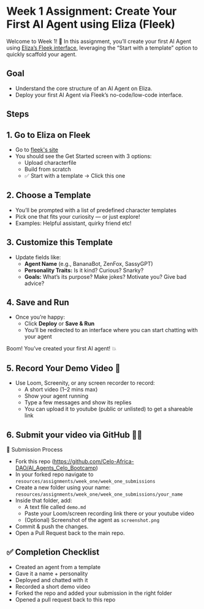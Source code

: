 # Week 1 Assignment: Create Your First AI Agent using Eliza (Fleek)

Welcome to Week 1! 🎉
In this assignment, you’ll create your first AI Agent using [Eliza’s Fleek interface](https://fleek.xyz/eliza), leveraging the “Start with a template” option to quickly scaffold your agent.

## Goal
* Understand the core structure of an AI Agent on Eliza.
* Deploy your first AI Agent via Fleek’s no-code/low-code interface.


## Steps
## 1. Go to Eliza on Fleek
* Go to [fleek's site](https://fleek.xyz/eliza)
* You should see the Get Started screen with 3 options:
  * Upload characterfile
  * Build from scratch
  * ✅ Start with a template → Click this one

## 2. Choose a Template

* You’ll be prompted with a list of predefined character templates
* 	Pick one that fits your curiosity — or just explore!
* Examples: Helpful assistant, quirky friend etc!

## 3. Customize this Template

* Update fields like:
    * **Agent Name** (e.g., BananaBot, ZenFox, SassyGPT)
    * **Personality Traits:** Is it kind? Curious? Snarky?
    * **Goals:** What’s its purpose? Make jokes? Motivate you? Give bad advice?

## 4. Save and Run
* Once you’re happy:
  * Click **Deploy** or **Save & Run**
  * You’ll be redirected to an interface where you can start chatting with your agent

Boom! You’ve created your first AI agent! 💥

## 5. Record Your Demo Video 🎥
* Use Loom, Screenity, or any screen recorder to record:
  * A short video (1–2 mins max)
  * Show your agent running
  * Type a few messages and show its replies
  * You can upload it to youtube (public or unlisted) to get a shareable link

## 6. Submit your video via GitHub 🧑‍💻
📁 Submission Process
* Fork this repo (https://github.com/Celo-Africa-DAO/AI_Agents_Celo_Bootcamp)
* In your forked repo navigate to `resources/assignments/week_one/week_one_submissions`
* Create a new folder using your name: `resources/assignments/week_one/week_one_submissions/your_name`
* Inside that folder, add:
  * A text file called `demo.md`
  * Paste your Loom/screen recording link there or your youtube video
  * (Optional) Screenshot of the agent as `screenshot.png`
* Commit & push the changes.
* Open a Pull Request back to the main repo.

## ✅ Completion Checklist
* Created an agent from a template
* Gave it a name + personality
* Deployed and chatted with it
* Recorded a short demo video
* Forked the repo and added your submission in the right folder
* Opened a pull request back to this repo



